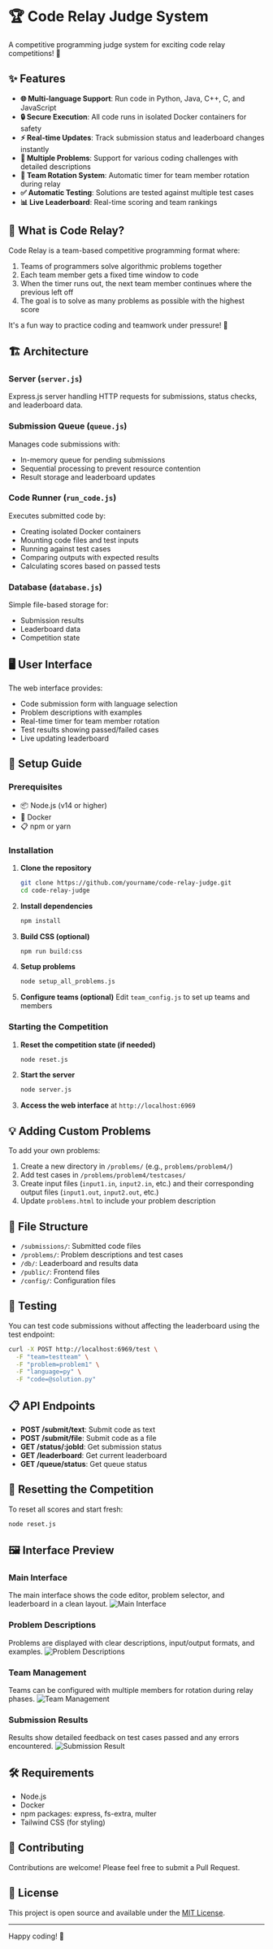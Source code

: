 # 🏆 Code Relay Judge System

A competitive programming judge system for exciting code relay competitions! 🚀

## ✨ Features

- **🌐 Multi-language Support**: Run code in Python, Java, C++, C, and JavaScript
- **🔒 Secure Execution**: All code runs in isolated Docker containers for safety
- **⚡ Real-time Updates**: Track submission status and leaderboard changes instantly
- **🧩 Multiple Problems**: Support for various coding challenges with detailed descriptions
- **🔄 Team Rotation System**: Automatic timer for team member rotation during relay
- **✅ Automatic Testing**: Solutions are tested against multiple test cases
- **📊 Live Leaderboard**: Real-time scoring and team rankings

## 🧠 What is Code Relay?

Code Relay is a team-based competitive programming format where:

1. Teams of programmers solve algorithmic problems together
2. Each team member gets a fixed time window to code
3. When the timer runs out, the next team member continues where the previous left off
4. The goal is to solve as many problems as possible with the highest score

It's a fun way to practice coding and teamwork under pressure! 💪

## 🏗️ Architecture

### Server (`server.js`)

Express.js server handling HTTP requests for submissions, status checks, and leaderboard data.

### Submission Queue (`queue.js`)

Manages code submissions with:
- In-memory queue for pending submissions
- Sequential processing to prevent resource contention
- Result storage and leaderboard updates

### Code Runner (`run_code.js`)

Executes submitted code by:
- Creating isolated Docker containers
- Mounting code files and test inputs
- Running against test cases
- Comparing outputs with expected results
- Calculating scores based on passed tests

### Database (`database.js`)

Simple file-based storage for:
- Submission results
- Leaderboard data
- Competition state

## 🖥️ User Interface

The web interface provides:
- Code submission form with language selection
- Problem descriptions with examples
- Real-time timer for team member rotation
- Test results showing passed/failed cases
- Live updating leaderboard

## 🚀 Setup Guide

### Prerequisites

- 📦 Node.js (v14 or higher)
- 🐳 Docker
- 📋 npm or yarn

### Installation

1. **Clone the repository**
   ```bash
   git clone https://github.com/yourname/code-relay-judge.git
   cd code-relay-judge
   ```

2. **Install dependencies**
   ```bash
   npm install
   ```

3. **Build CSS (optional)**
   ```bash
   npm run build:css
   ```

4. **Setup problems**
   ```bash
   node setup_all_problems.js
   ```

5. **Configure teams (optional)**
   Edit `team_config.js` to set up teams and members

### Starting the Competition

1. **Reset the competition state (if needed)**
   ```bash
   node reset.js
   ```

2. **Start the server**
   ```bash
   node server.js
   ```

3. **Access the web interface** at `http://localhost:6969`

## 💡 Adding Custom Problems

To add your own problems:

1. Create a new directory in `/problems/` (e.g., `problems/problem4/`)
2. Add test cases in `/problems/problem4/testcases/`
3. Create input files (`input1.in`, `input2.in`, etc.) and their corresponding output files (`input1.out`, `input2.out`, etc.)
4. Update `problems.html` to include your problem description

## 📁 File Structure

- `/submissions/`: Submitted code files
- `/problems/`: Problem descriptions and test cases
- `/db/`: Leaderboard and results data
- `/public/`: Frontend files
- `/config/`: Configuration files

## 🧪 Testing

You can test code submissions without affecting the leaderboard using the test endpoint:

```bash
curl -X POST http://localhost:6969/test \
  -F "team=testteam" \
  -F "problem=problem1" \
  -F "language=py" \
  -F "code=@solution.py"
```

## 📋 API Endpoints

- **POST /submit/text**: Submit code as text
- **POST /submit/file**: Submit code as a file
- **GET /status/:jobId**: Get submission status
- **GET /leaderboard**: Get current leaderboard
- **GET /queue/status**: Get queue status

## 🔄 Resetting the Competition

To reset all scores and start fresh:
```bash
node reset.js
```

## 🖼️ Interface Preview

### Main Interface
The main interface shows the code editor, problem selector, and leaderboard in a clean layout.
![Main Interface](screenshots/main_interface.png)

### Problem Descriptions 
Problems are displayed with clear descriptions, input/output formats, and examples.
![Problem Descriptions](screenshots/problems_page.png)

### Team Management
Teams can be configured with multiple members for rotation during relay phases.
![Team Management](screenshots/team_management.png)

### Submission Results
Results show detailed feedback on test cases passed and any errors encountered.
![Submission Result](screenshots/submission_result.png)

## 🛠️ Requirements

- Node.js
- Docker
- npm packages: express, fs-extra, multer
- Tailwind CSS (for styling)

## 🤝 Contributing

Contributions are welcome! Please feel free to submit a Pull Request.

## 📝 License

This project is open source and available under the [MIT License](LICENSE).

---

Happy coding! 🎉